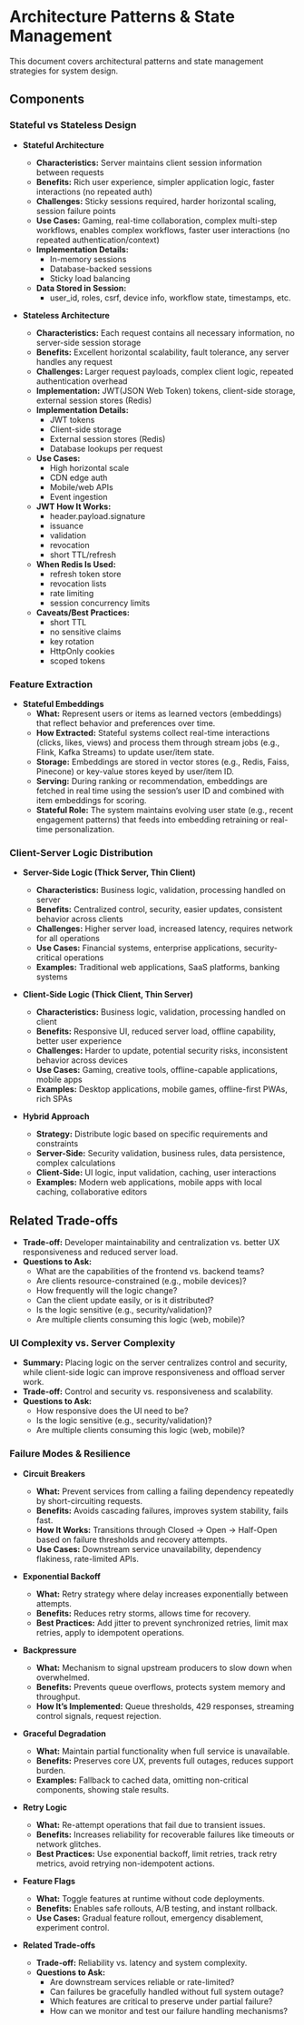 # Architecture Patterns & State Management

This document covers architectural patterns and state management strategies for system design.

## Components

### Stateful vs Stateless Design

- **Stateful Architecture**
  - **Characteristics:** Server maintains client session information between requests
  - **Benefits:** Rich user experience, simpler application logic, faster interactions (no repeated auth)
  - **Challenges:** Sticky sessions required, harder horizontal scaling, session failure points
  - **Use Cases:** Gaming, real-time collaboration, complex multi-step workflows, enables complex workflows, faster user interactions (no repeated authentication/context)
  - **Implementation Details:**
    - In-memory sessions
    - Database-backed sessions
    - Sticky load balancing
  - **Data Stored in Session:**
    - user_id, roles, csrf, device info, workflow state, timestamps, etc.

- **Stateless Architecture**
  - **Characteristics:** Each request contains all necessary information, no server-side session storage
  - **Benefits:** Excellent horizontal scalability, fault tolerance, any server handles any request
  - **Challenges:** Larger request payloads, complex client logic, repeated authentication overhead
  - **Implementation:** JWT(JSON Web Token) tokens, client-side storage, external session stores (Redis)
  - **Implementation Details:**
    - JWT tokens
    - Client-side storage
    - External session stores (Redis)
    - Database lookups per request
  - **Use Cases:**
    - High horizontal scale
    - CDN edge auth
    - Mobile/web APIs
    - Event ingestion
  - **JWT How It Works:**
    - header.payload.signature
    - issuance
    - validation
    - revocation
    - short TTL/refresh
  - **When Redis Is Used:**
    - refresh token store
    - revocation lists
    - rate limiting
    - session concurrency limits
  - **Caveats/Best Practices:**
    - short TTL
    - no sensitive claims
    - key rotation
    - HttpOnly cookies
    - scoped tokens


### Feature Extraction

- **Stateful Embeddings**
  - **What:** Represent users or items as learned vectors (embeddings) that reflect behavior and preferences over time.
  - **How Extracted:** Stateful systems collect real-time interactions (clicks, likes, views) and process them through stream jobs (e.g., Flink, Kafka Streams) to update user/item state.
  - **Storage:** Embeddings are stored in vector stores (e.g., Redis, Faiss, Pinecone) or key-value stores keyed by user/item ID.
  - **Serving:** During ranking or recommendation, embeddings are fetched in real time using the session’s user ID and combined with item embeddings for scoring.
  - **Stateful Role:** The system maintains evolving user state (e.g., recent engagement patterns) that feeds into embedding retraining or real-time personalization.

### Client-Server Logic Distribution

- **Server-Side Logic (Thick Server, Thin Client)**
  - **Characteristics:** Business logic, validation, processing handled on server
  - **Benefits:** Centralized control, security, easier updates, consistent behavior across clients
  - **Challenges:** Higher server load, increased latency, requires network for all operations
  - **Use Cases:** Financial systems, enterprise applications, security-critical operations
  - **Examples:** Traditional web applications, SaaS platforms, banking systems

- **Client-Side Logic (Thick Client, Thin Server)**
  - **Characteristics:** Business logic, validation, processing handled on client
  - **Benefits:** Responsive UI, reduced server load, offline capability, better user experience
  - **Challenges:** Harder to update, potential security risks, inconsistent behavior across devices
  - **Use Cases:** Gaming, creative tools, offline-capable applications, mobile apps
  - **Examples:** Desktop applications, mobile games, offline-first PWAs, rich SPAs

- **Hybrid Approach**
  - **Strategy:** Distribute logic based on specific requirements and constraints
  - **Server-Side:** Security validation, business rules, data persistence, complex calculations
  - **Client-Side:** UI logic, input validation, caching, user interactions
  - **Examples:** Modern web applications, mobile apps with local caching, collaborative editors


## Related Trade-offs
- **Trade-off:** Developer maintainability and centralization vs. better UX responsiveness and reduced server load.
- **Questions to Ask:**
  - What are the capabilities of the frontend vs. backend teams?
  - Are clients resource-constrained (e.g., mobile devices)?
  - How frequently will the logic change?
  - Can the client update easily, or is it distributed?
  - Is the logic sensitive (e.g., security/validation)?
  - Are multiple clients consuming this logic (web, mobile)?


### UI Complexity vs. Server Complexity
- **Summary:** Placing logic on the server centralizes control and security, while client-side logic can improve responsiveness and offload server work.
- **Trade-off:** Control and security vs. responsiveness and scalability.
- **Questions to Ask:**
  - How responsive does the UI need to be?
  - Is the logic sensitive (e.g., security/validation)?
  - Are multiple clients consuming this logic (web, mobile)?

### Failure Modes & Resilience

- **Circuit Breakers**
  - **What:** Prevent services from calling a failing dependency repeatedly by short-circuiting requests.
  - **Benefits:** Avoids cascading failures, improves system stability, fails fast.
  - **How It Works:** Transitions through Closed → Open → Half-Open based on failure thresholds and recovery attempts.
  - **Use Cases:** Downstream service unavailability, dependency flakiness, rate-limited APIs.

- **Exponential Backoff**
  - **What:** Retry strategy where delay increases exponentially between attempts.
  - **Benefits:** Reduces retry storms, allows time for recovery.
  - **Best Practices:** Add jitter to prevent synchronized retries, limit max retries, apply to idempotent operations.

- **Backpressure**
  - **What:** Mechanism to signal upstream producers to slow down when overwhelmed.
  - **Benefits:** Prevents queue overflows, protects system memory and throughput.
  - **How It’s Implemented:** Queue thresholds, 429 responses, streaming control signals, request rejection.

- **Graceful Degradation**
  - **What:** Maintain partial functionality when full service is unavailable.
  - **Benefits:** Preserves core UX, prevents full outages, reduces support burden.
  - **Examples:** Fallback to cached data, omitting non-critical components, showing stale results.

- **Retry Logic**
  - **What:** Re-attempt operations that fail due to transient issues.
  - **Benefits:** Increases reliability for recoverable failures like timeouts or network glitches.
  - **Best Practices:** Use exponential backoff, limit retries, track retry metrics, avoid retrying non-idempotent actions.

- **Feature Flags**
  - **What:** Toggle features at runtime without code deployments.
  - **Benefits:** Enables safe rollouts, A/B testing, and instant rollback.
  - **Use Cases:** Gradual feature rollout, emergency disablement, experiment control.

- **Related Trade-offs**
  - **Trade-off:** Reliability vs. latency and system complexity.
  - **Questions to Ask:**
    - Are downstream services reliable or rate-limited?
    - Can failures be gracefully handled without full system outage?
    - Which features are critical to preserve under partial failure?
    - How can we monitor and test our failure handling mechanisms?
